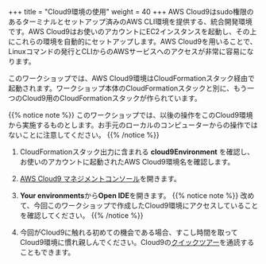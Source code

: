 +++
title = "Cloud9環境の使用"
weight = 40
+++
AWS Cloud9はsudo権限のあるターミナルとセットアップ済みのAWS CLI環境を提供する、統合開発環境です。AWS Cloud9はお使いのアカウントにEC2インスタンスを起動し、その上にこれらの環境を自動的にセットアップします。AWS Cloud9を用いることで、Linuxコマンドの発行とCLIからのAWSサービスへのアクセスが非常に容易になります。

このワークショップでは、AWS Cloud9環境はCloudFormationスタック経由で起動されます。ワークショップ本体のCloudFormationスタックと別に、もう一つのCloud9用のCloudFormationスタックが作られています。

{{% notice note %}}
このワークショップでは、以後の操作をこのCloud9環境から実施するものとします。お手元のローカルのコンピューターからの操作ではないことに注意してください。
{{% /notice %}}

1. CloudFormationスタック出力に含まれる **cloud9Environment** を確認し、お使いのアカウントに起動されたAWS Cloud9環境名を確認します。

1. [AWS Cloud9 マネジメントコンソール](https://console.aws.amazon.com/cloud9/)を開きます。

1. **Your environments**から**Open IDE**を開きます。
{{% notice note %}}
改めて、今回このワークショップで作成したCloud9環境にアクセスしていることを確認してください。
{{% /notice %}}

1. 今回がCloud9に触れる初めての機会である場合、すこし時間を取ってCloud9環境に慣れ親しんでください。Cloud9の[クイックツアー](https://docs.aws.amazon.com/cloud9/latest/user-guide/tutorial.html#tutorial-tour-ide)を通読することもできます。
